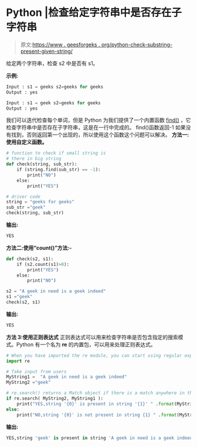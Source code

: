 # Python |检查给定字符串中是否存在子字符串

> 原文:[https://www . geesforgeks . org/python-check-substring-present-given-string/](https://www.geeksforgeeks.org/python-check-substring-present-given-string/)

给定两个字符串，检查 s2 中是否有 s1。

**示例:**

```py
Input : s1 = geeks s2=geeks for geeks
Output : yes

Input : s1 = geek s2=geeks for geeks
Output : yes

```

我们可以迭代检查每个单词，但是 Python 为我们提供了一个内置函数 [find()](https://www.geeksforgeeks.org/python-string-methods-set-1-find-rfind-startwith-endwith-islower-isupper-lower-upper-swapcase-title/) ，它检查字符串中是否存在子字符串，这是在一行中完成的。
find()函数返回-1 如果没有找到，否则返回第一个出现的，所以使用这个函数这个问题可以解决。
**方法一:使用自定义函数。**

```py
# function to check if small string is 
# there in big string
def check(string, sub_str):
    if (string.find(sub_str) == -1):
        print("NO")
    else:
        print("YES")

# driver code
string = "geeks for geeks"
sub_str ="geek"
check(string, sub_str)
```

**输出:**

```py
YES          

```

**方法二:使用“count()”方法:-**

```py
def check(s2, s1): 
    if (s2.count(s1)>0):     
        print("YES") 
    else: 
        print("NO") 

s2 = "A geek in need is a geek indeed"
s1 ="geek"
check(s2, s1) 
```

**输出:**

```py
YES          

```

**方法 3:使用正则表达式**
正则表达式可以用来检查字符串是否包含指定的搜索模式。Python 有一个名为 **re** 的内置包，可以用来处理正则表达式。

```py
# When you have imported the re module, you can start using regular expressions.
import re

# Take input from users
MyString1 =  "A geek in need is a geek indeed"
MyString2 ="geek"

# re.search() returns a Match object if there is a match anywhere in the string
if re.search( MyString2, MyString1 ):
    print("YES,string '{0}' is present in string '{1}' " .format(MyString2,MyString1))
else:
    print("NO,string '{0}' is not present in string {1} " .format(MyString2, MyString1) )
```

**输出:**

```py
YES,string 'geek' is present in string 'A geek in need is a geek indeed' 
```